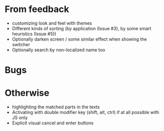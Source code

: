 # From feedback
* customizing look and feel with themes
* Different kinds of sorting (by application (Issue #3), by some smart heuristics (Issue #5))
* Optionally darken screen / some similar effect when showing the switcher
* Optionally search by non-localized name too

# Bugs

# Otherwise
* highlighting the matched parts in the texts
* Activating with double modifier key (shift, alt, ctrl) if at all possible with JS only
* Explicit visual cancel and enter buttons

